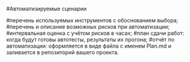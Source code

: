 #Автоматизируемые сценарии



#перечень используемых инструментов с обоснованием выбора;
#перечень и описание возможных рисков при автоматизации;
#интервальная оценка с учётом рисков в часах;
#план сдачи работ: когда будут готовы автотесты, результаты их прогона;
#отчёт по автоматизации: оформляется в виде файла с именем Plan.md и заливается в репозиторий вашего проекта.
